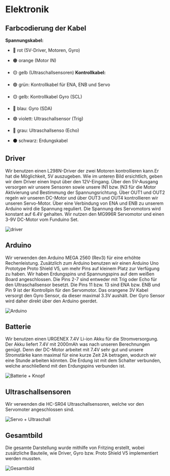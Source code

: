 # Elektronik
## Farbcodierung der Kabel
**Spannungskabel:**
* 🔴 rot (5V-Driver, Motoren, Gyro)
* 🟠 orange (Motor IN)
* 🟡 gelb (Ultraschallsensoren)
**Kontrollkabel:**
* 🟢 grün: Kontrollkabel für ENA, ENB und Servo
* 🟡 gelb: Kontrollkabel Gyro (SCL)

* 🔵 blau: Gyro (SDA)
* 🟣 violett: Ultraschallsensor (Trig)
* 🔘 grau: Ultraschallsenso (Echo)
* ⚫️ schwarz: Erdungskabel

## Driver
Wir benutzen einen L298N-Driver der zwei Motoren kontrollieren kann.Er hat die Möglichkeit, 5V auszugeben. Wie im unteren Bild ersichtlich, geben wir dem Driver einen Input über den 12V-Eingang. Über den 5V-Ausgang versorgen wir unsere Sensoren sowie unsere IN1 bzw. IN3 für die Motor Aktivierung und Bestimmung der Spannungsrichtung. Über OUT1 und OUT2 regeln wir unseren DC-Motor und über OUT3 und OUT4 kontrollieren wir unseren Servo-Motor. Über eine Verbindung von ENA und ENB zu unserem Arduino wird die Spannung reguliert. Die Spannung des Servomotors wird konstant auf 6.4V gehalten. Wir nutzen den MG996R Servomotor und einen 3-9V DC-Motor vom Funduino Set.

![driver](https://github.com/SchroedingersBit/PfortGT-WRO/assets/93491768/011ca2d6-0b49-4f2f-8c29-943fe6d20fa5)

## Arduino
Wir verwenden den Arduino MEGA 2560 (Rev3) für eine erhöhte Rechenleistung. Zusätzlich zum Arduino benutzen wir einen Arduino Uno Prototype Proto Shield V5, um mehr Pins auf kleinem Platz zur Verfügung zu haben. Wir haben Erdungspins und Spannungspins auf dem weißen Board angeschlossen. Die Pins 2-7 sind entweder mit Trig oder Echo für den Ultraschallsensor besetzt. Die Pins 11 bzw. 13 sind ENA bzw. ENB und Pin 9 ist der Kontrollpin für den Servomotor. Das orangene 3V Kabel versorgt den Gyro Sensor, da dieser maximal 3.3V aushält. Der Gyro Sensor wird daher direkt über den Arduino geerdet.

![Arduino](https://github.com/SchroedingersBit/PfortGT-WRO/assets/93491768/d9f0fbc2-7ac8-450e-85b8-eed33ab25070)

## Batterie
Wir benutzen einen URGENEX 7.4V Li-ion Akku für die Stromversorgung. Der Akku liefert 7.4V mit 2000mAh was nach unseren Berechnungen genügt. Denn der DC-Motor arbeitet mit 7.4V sehr gut und unsere Stromstärke kann maximal für eine kurze Zeit 2A betragen, wodurch wir eine Stunde arbeiten könnten. Die Erdung ist mit dem Schalter verbunden, welche anschließend mit den Erdungspins verbunden ist.  

![Batterie + Knopf](https://github.com/SchroedingersBit/PfortGT-WRO/assets/93491768/2f4fe213-dc1e-48c4-af92-1f101684ee40)

## Ultraschallsensoren
Wir verwenden die HC-SR04 Ultraschallsensoren, welche vor den Servomoter angeschlossen sind.

![Servo + Ultraschall](https://github.com/SchroedingersBit/PfortGT-WRO/assets/93491768/8122f87d-3152-4029-9389-b9e9dc073e89)

## Gesamtbild
Die gesamte Darstellung wurde mithilfe von Fritzing erstellt, wobei zusätzliche Bauteile, wie Driver, Gyro bzw. Proto Shield V5 implementiert werden mussten.

![Gesamtbild](https://github.com/SchroedingersBit/PfortGT-WRO/assets/93491768/91a0c85f-1f8b-421b-811c-65d37a91613d)


